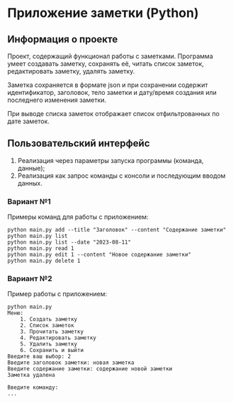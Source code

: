 ﻿# Приложение заметки (Python)

## Информация о проекте

Проект, содержащий функционал работы с заметками.
Программа умеет создавать заметку, сохранять её, читать список
заметок, редактировать заметку, удалять заметку.

Заметка сохраняется в формате json и при сохранении содержит 
идентификатор, заголовок, тело заметки и дату/время создания или
последнего изменения заметки.

При выводе списка заметок отображает список отфильтрованных по дате заметок.

## Пользовательский интерфейс

1. Реализация через параметры запуска программы (команда, данные);
2. Реализация как запрос команды с консоли и последующим вводом данных.

### Вариант №1

Примеры команд для работы с приложением:

    python main.py add --title "Заголовок" --content "Содержание заметки"
    python main.py list
    python main.py list --date "2023-08-11"
    python main.py read 1
    python main.py edit 1 --content "Новое содержание заметки"
    python main.py delete 1


### Вариант №2

Пример работы с приложением:

    python main.py
    Меню:
        1. Создать заметку
        2. Список заметок
        3. Прочитать заметку
        4. Редактировать заметку
        5. Удалить заметку
        6. Сохранить и выйти
    Введите ваш выбор: 2
    Введите заголовок заметки: новая заметка
    Введите содержание заметки: содержание новой заметки
    Заметка удалена

    Введите команду:
    ...
